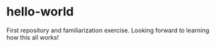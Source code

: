 # hello-world
First repository and familiarization exercise.
Looking forward to learning how this all works!
